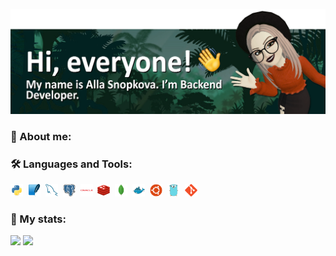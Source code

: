 ![My banner](./img/my_banner.png)

### 👩 About me:

### :hammer_and_wrench: Languages and Tools: 
<img src="https://github.com/devicons/devicon/blob/master/icons/python/python-original.svg" title="Python"  alt="Python" width="20" height="20"/>&nbsp;
<img src="https://github.com/devicons/devicon/blob/master/icons/sqlite/sqlite-original.svg" title="SQLite"  alt="SQLite" width="20" height="20"/>&nbsp;
<img src="https://github.com/devicons/devicon/blob/master/icons/mysql/mysql-original.svg" title="MySQL"  alt="MySQL" width="20" height="20"/>&nbsp;
<img src="https://github.com/devicons/devicon/blob/master/icons/postgresql/postgresql-original.svg" title="PostgreSQL"  alt="PostgreSQL" width="20" height="20"/>&nbsp;
<img src="https://github.com/devicons/devicon/blob/master/icons/oracle/oracle-original.svg" title="Oracle"  alt="Oracle" width="20" height="20"/>&nbsp;
<img src="https://github.com/devicons/devicon/blob/master/icons/redis/redis-original.svg" title="Redis"  alt="Redis" width="20" height="20"/>&nbsp;
<img src="https://github.com/devicons/devicon/blob/master/icons/mongodb/mongodb-original.svg" title="MongoDB"  alt="MongoDB" width="20" height="20"/>&nbsp;
<img src="https://github.com/devicons/devicon/blob/master/icons/docker/docker-original.svg" title="Docker"  alt="Docker" width="20" height="20"/>&nbsp;
<img src="https://github.com/devicons/devicon/blob/master/icons/ubuntu/ubuntu-plain.svg" title="Ubuntu"  alt="Ubuntu" width="20" height="20"/>&nbsp;
<img src="https://github.com/devicons/devicon/blob/master/icons/go/go-original.svg" title="Go"  alt="Go" width="20" height="20"/>&nbsp;
<img src="https://github.com/devicons/devicon/blob/master/icons/git/git-original.svg" title="Git"  alt="Git" width="20" height="20"/> 

### 📝 My stats:
![](https://github-profile-summary-cards.vercel.app/api/cards/repos-per-language?username=BeautifulDirt&theme=solarized_dark) ![](https://github-profile-summary-cards.vercel.app/api/cards/stats?username=BeautifulDirt&theme=solarized_dark)
